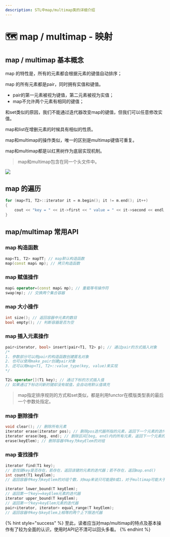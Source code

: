 ```yaml
---
description: STL中map/multimap类的详细介绍
---
```


# 🗺 map / multimap - 映射

## map / multimap 基本概念

map 的特性是，所有的元素都会根据元素的键值自动排序；

map 的所有元素都是pair，同时拥有实值和键值。

* pair的第一元素被视为键值，第二元素被视为实值；
* map不允许两个元素有相同的键值；

和set类似的原因，我们不能通过迭代器改变map的键值，但我们可以任意修改实值。

map和list在增删元素的时候具有相似的性质。

map和multimap的操作类似，唯一的区别是multimap键值可重复。

map和multimap都是以红黑树作为底层实现机制。

> map和multimap包含在同一个头文件中。

![](https://images.unsplash.com/photo-1476973422084-e0fa66ff9456?crop=entropy\&cs=srgb\&fm=jpg\&ixid=MnwxOTcwMjR8MHwxfHNlYXJjaHw2fHxtYXB8ZW58MHx8fHwxNjQ0NTA0MjU4\&ixlib=rb-1.2.1\&q=85)

## map 的遍历

```cpp
for (map<T1, T2>::iterator it = m.begin(); it != m.end(); it++)
{
    cout << "key = " << it->first << " value = " << it->second << endl;
}
```

## map/multimap 常用API

### map 构造函数

```cpp
map<T1, T2> mapTT; // map默认构造函数
map(const map& mp); // 拷贝构造函数
```

### map 赋值操作

```cpp
map& operator=(const map& mp); // 重载等号操作符
swap(mp); // 交换两个集合容器
```

### map 大小操作

```cpp
int size(); // 返回容器中元素的数目
bool empty(); // 判断容器是否为空
```

### map 插入元素操作

```cpp
pair<iterator, bool> insert(pair<T1, T2> p); // 通过pair的方式插入对象
/*
1. 参数部分可以用pair的构造函数创建匿名对象
2. 也可以使用make_pair创建pair对象
3. 还可以用map<T1, T2>::value_type(key, value)来实现
*/

T2& operator[](T1 key); // 通过下标的方式插入值
// 如果通过下标访问新的键却没有赋值，会自动用默认值填充
```

> map指定排序规则的方式和set类似，都是利用functor在模版类型表的最后一个参数处指定。

### map 删除操作

```cpp
void clear(); // 删除所有元素
iterator erase(iterator pos); // 删除pos迭代器所指的元素，返回下一个元素的迭代器
iterator erase(beg, end); // 删除区间[beg, end)内的所有元素，返回下一个元素的迭代器
erase(keyElem); // 删除容器中key为keyElem的对组
```

### map 查找操作

```cpp
iterator find(T1 key); 
// 查找键key是否存在，若存在，返回该键的元素的迭代器；若不存在，返回map.end()
int count(T1 keyElem);
// 返回容器中key为keyElem的对组个数，对map来说只可能是0或1，对于multimap可能大于1

iterator lower_bound(T keyElem);
// 返回第一个key>=keyElem元素的迭代器
iterator upper_bound(T keyElem);
// 返回第一个key>keyElem元素的迭代器
pair<iterator, iterator> equal_range(T keyElem);
// 返回容器中key与keyElem上相等的两个上下限迭代器
```

{% hint style="success" %}
至此，读者应当对map/multimap的特点及基本操作有了较为全面的认识，使用时API记不清可以回头多看。
{% endhint %}

